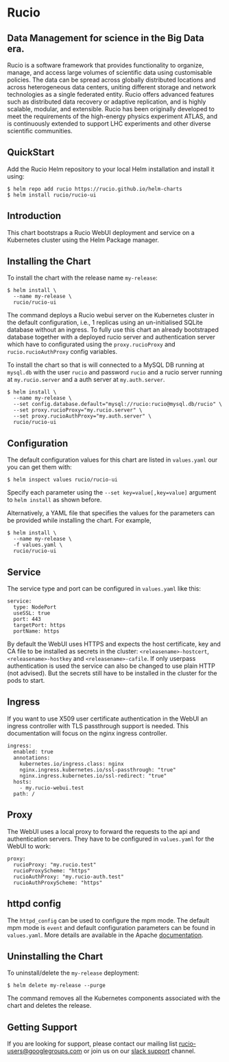 # Rucio

##  Data Management for science in the Big Data era.

Rucio is a software framework that provides functionality to organize, manage, and access large volumes of scientific data using customisable policies. The data can be spread across globally distributed locations and across heterogeneous data centers, uniting different storage and network technologies as a single federated entity. Rucio offers advanced features such as distributed data recovery or adaptive replication, and is highly scalable, modular, and extensible. Rucio has been originally developed to meet the requirements of the high-energy physics experiment ATLAS, and is continuously extended to support LHC experiments and other diverse scientific communities.

## QuickStart

Add the Rucio Helm repository to your local Helm installation and install it using:

    $ helm repo add rucio https://rucio.github.io/helm-charts
    $ helm install rucio/rucio-ui

## Introduction

This chart bootstraps a Rucio WebUI deployment and service on a Kubernetes cluster using the Helm Package manager.

## Installing the Chart

To install the chart with the release name `my-release`:

    $ helm install \
      --name my-release \
      rucio/rucio-ui

The command deploys a Rucio webui server on the Kubernetes cluster in the default configuration, i.e., 1 replicas using an un-initialised SQLite database without an ingress. To fully use this chart an already bootstraped database together with a deployed rucio server and authentication server which have to configurated using the `proxy.rucioProxy` and `rucio.rucioAuthProxy` config variables.

To install the chart so that is will connected to a MySQL DB running at `mysql.db` with the user `rucio` and password `rucio` and a rucio server running at `my.rucio.server` and a auth server at `my.auth.server`.

    $ helm install \
      --name my-release \
      --set config.database.default="mysql://rucio:rucio@mysql.db/rucio" \
      --set proxy.rucioProxy="my.rucio.server" \
      --set proxy.rucioAuthProxy="my.auth.server" \
      rucio/rucio-ui

## Configuration

The default configuration values for this chart are listed in `values.yaml` our you can get them with:

    $ helm inspect values rucio/rucio-ui

Specify each parameter using the `--set key=value[,key=value]` argument to `helm install` as shown before.

Alternatively, a YAML file that specifies the values for the parameters can be provided while installing the chart. For example,

    $ helm install \
      --name my-release \
      -f values.yaml \
      rucio/rucio-ui

## Service

The service type and port can be configured in `values.yaml` like this:

    service:
      type: NodePort
      useSSL: true
      port: 443
      targetPort: https
      portName: https

By default the WebUI uses HTTPS and expects the host certificate, key and CA file to be installed as secrets in the cluster: `<releasename>-hostcert`, `<releasename>-hostkey` and `<releasename>-cafile`. If only userpass authentication is used the service can also be changed to use plain HTTP (not advised). But the secrets still have to be installed in the cluster for the pods to start.

## Ingress

If you want to use X509 user certificate authentication in the WebUI an ingress controller with TLS passthrough support is needed. This documentation will focus on the nginx ingress controller.

    ingress:
      enabled: true
      annotations:
        kubernetes.io/ingress.class: nginx
        nginx.ingress.kubernetes.io/ssl-passthrough: "true"
        nginx.ingress.kubernetes.io/ssl-redirect: "true"
      hosts:
        - my.rucio-webui.test
      path: /

## Proxy

The WebUI uses a local proxy to forward the requests to the api and authentication servers. They have to be configured in `values.yaml` for the WebUI to work:

    proxy:
      rucioProxy: "my.rucio.test"
      rucioProxyScheme: "https"
      rucioAuthProxy: "my.rucio-auth.test"
      rucioAuthProxyScheme: "https"

## httpd config

The `httpd_config` can be used to configure the mpm mode. The default mpm mode is `event` and default configuration parameters can be found in `values.yaml`. More details are available in the Apache [documentation](http://httpd.apache.org/docs/current/mpm.html).

## Uninstalling the Chart

To uninstall/delete the `my-release` deployment:

    $ helm delete my-release --purge

The command removes all the Kubernetes components associated with the chart and deletes the release.

## Getting Support

If you are looking for support, please contact our mailing list rucio-users@googlegroups.com
or join us on our [slack support](<https://rucio.slack.com/messages/#support>) channel.
